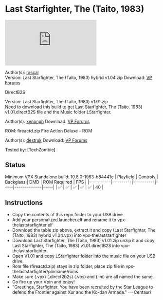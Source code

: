 # Last Starfighter, The (Taito, 1983)

![Table Preview](https://www.vpforums.org/index.php?app=downloads&module=display&section=screenshot&record=109845&id=17327&full=1)

Author(s): [rascal](https://www.vpforums.org/index.php?showuser=347)  
Version:  Last Starfighter, The (Taito, 1983) hybrid v1.04.zip
Download:  [VP Forums](https://www.vpforums.org/index.php?app=downloads&showfile=17327)

DirectB2S

Version: Last Starfighter, The (Taito, 1983) v1.01.zip  
Need to download this build to get Last Starfighter, The (Taito, 1983) v1.01.directB2S file and the Music folder LStarfighter.

Author(s): [xenonph](https://www.vpforums.org/index.php?showuser=14100) 
Download:  [VP Forums](https://www.vpforums.org/index.php?app=downloads&showfile=17241)

ROM: fireactd.zip
Fire Action Deluxe - ROM

Author(s): [destruk](https://www.vpforums.org/index.php?showuser=5)
Download:  [VP Forums](https://www.vpforums.org/index.php?app=downloads&showfile=584)

Tested by:
[TechZombie]

## Status 

Minimum VPX Standalone build: 10.8.0-1983-b84441e
| Playfield | Controls | Backglass | DMD | ROM Required | FPS | 
|-----------|----------|-----------|-----|--------------|-----|
| :white_check_mark: | :white_check_mark: | :white_check_mark: | :white_check_mark: | :white_check_mark: | 40 |

## Instructions

- Copy the contents of this repo folder to your USB drive
- Add your personalized launcher.elf and rename it to vpx-thelaststarfighter.elf
- Download the table zip above, extract it and copy (Last Starfighter, The (Taito, 1983) hybrid v1.04.vpx) into vpx-thelaststarfighter
- Download Last Starfighter, The (Taito, 1983) v1.01.zip unzip it and copy Last Starfighter, The (Taito, 1983) v1.01.directB2S into      vpx-thelaststarfighter.
- Open V1.01 and copy LStarfighter folder into the music file on your USB drive.
- Rom file (fireactd.zip) stays in zip folder, place zip file in vpx-thelaststarfighter/pinmame/roms
- Make sure (.vpx) (.direct2b2s) (.vbs) and (.ini) are all named the same. 
- Go fire up your Vpin and enjoy!
- "Greetings, Starfighter. You have been recruited by the Star League to defend the Frontier against Xur and the Ko-dan Armada." ---Centauri